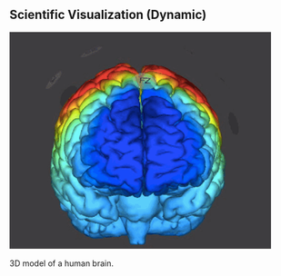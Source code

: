 ##  Scientific Visualization (Dynamic)

![](/images/vis/brain-3d-rotate.gif) <!-- .element width="45%" -->

<p>
  <span>3D model of a human brain.</span><!-- .element: class="caption" -->
</p><!-- .element: class="caption-wrapper" -->

